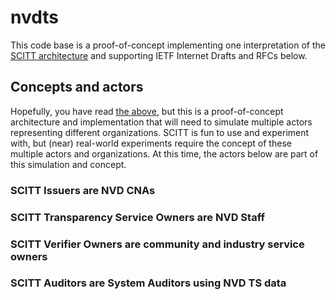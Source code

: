 # nvdts

This code base is a proof-of-concept implementing one interpretation of the [SCITT architecture](https://datatracker.ietf.org/doc/draft-ietf-scitt-architecture/) and supporting IETF Internet Drafts and RFCs below.

## Concepts and actors

Hopefully, you have read [the above](#nvdts), but this is a proof-of-concept architecture and implementation that will need to simulate multiple actors representing different organizations. SCITT is fun to use and experiment with, but (near) real-world experiments require the concept of these multiple actors and organizations. At this time, the actors below are part of this simulation and concept.

### SCITT Issuers are NVD CNAs

### SCITT Transparency Service Owners are NVD Staff

### SCITT Verifier Owners are community and industry service owners

### SCITT Auditors are System Auditors using NVD TS data